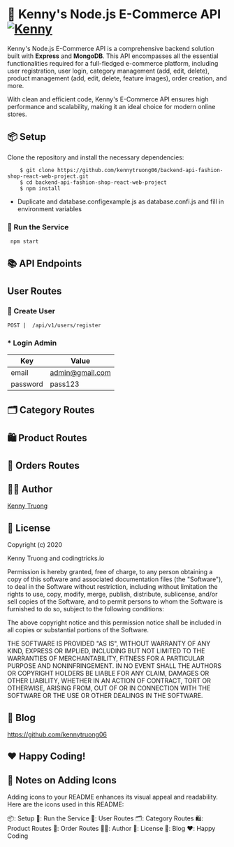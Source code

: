 # 🛒 **Kenny's Node.js E-Commerce API** [![Kenny](https://img.shields.io/twitter/url/http/shields.io.svg?style=social&logo=twitter)](https://twitter.com/intent/tweet?text=CoreUI%20-%20Free%React%204%20Admin%20Template%20&url=https://coreui.io&hashtags=bootstrap,admin,template,dashboard,panel,free,angular,react,vue)

Kenny's Node.js E-Commerce API is a comprehensive backend solution built with **Express** and **MongoDB**. This API encompasses all the essential functionalities required for a full-fledged e-commerce platform, including user registration, user login, category management (add, edit, delete), product management (add, edit, delete, feature images), order creation, and more.

With clean and efficient code, Kenny's E-Commerce API ensures high performance and scalability, making it an ideal choice for modern online stores.

## 📦 **Setup**

Clone the repository and install the necessary dependencies:

```
    $ git clone https://github.com/kennytruong06/backend-api-fashion-shop-react-web-project.git
    $ cd backend-api-fashion-shop-react-web-project
    $ npm install
```
  - Duplicate and database.configexample.js as database.confi.js and fill in environment variables

  ### 🚀 Run the Service
  ```
   npm start
  ```
## 📚 API Endpoints

## User Routes

### 👤 Create User

`POST |  /api/v1/users/register`

### * Login Admin

| Key        | Value          |
| ---------  | -----------    |
| email      | admin@gmail.com|
| password   | pass123       |


## 🗂️ Category Routes

## 🛍️ Product Routes

## 🛒 Orders Routes

## 👨‍💼 Author
[Kenny Truong](https://dinushchathurya.github.io/)

## 📄 License

Copyright (c) 2020

Kenny Truong and codingtricks.io

Permission is hereby granted, free of charge, to any person obtaining
a copy of this software and associated documentation files (the
"Software"), to deal in the Software without restriction, including
without limitation the rights to use, copy, modify, merge, publish,
distribute, sublicense, and/or sell copies of the Software, and to
permit persons to whom the Software is furnished to do so, subject to
the following conditions:

The above copyright notice and this permission notice shall be
included in all copies or substantial portions of the Software.

THE SOFTWARE IS PROVIDED "AS IS", WITHOUT WARRANTY OF ANY KIND,
EXPRESS OR IMPLIED, INCLUDING BUT NOT LIMITED TO THE WARRANTIES OF
MERCHANTABILITY, FITNESS FOR A PARTICULAR PURPOSE AND
NONINFRINGEMENT. IN NO EVENT SHALL THE AUTHORS OR COPYRIGHT HOLDERS BE
LIABLE FOR ANY CLAIM, DAMAGES OR OTHER LIABILITY, WHETHER IN AN ACTION
OF CONTRACT, TORT OR OTHERWISE, ARISING FROM, OUT OF OR IN CONNECTION
WITH THE SOFTWARE OR THE USE OR OTHER DEALINGS IN THE SOFTWARE.


## 📝 Blog

https://github.com/kennytruong06


## ❤️ Happy Coding!


## 🎨 Notes on Adding Icons

Adding icons to your README enhances its visual appeal and readability. Here are the icons used in this README:

📦: Setup
🚀: Run the Service
👤: User Routes
🗂️: Category Routes
🛍️: Product Routes
🛒: Order Routes
👨‍💼: Author
📄: License
📝: Blog
❤️: Happy Coding